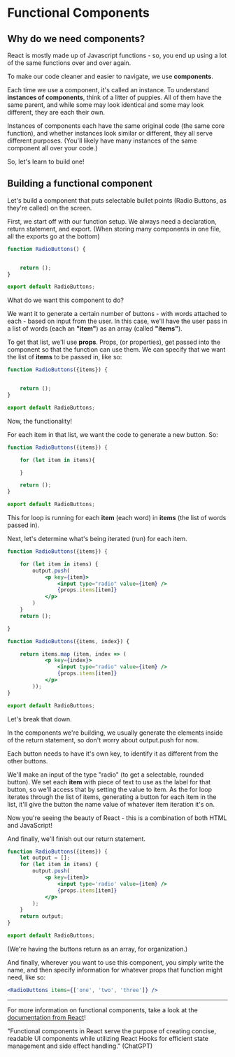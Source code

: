 # Functional Components

## Why do we need components?

React is mostly made up of Javascript functions - so, you end up using a lot of the same functions over and over again.

To make our code cleaner and easier to navigate, we use **components**.

Each time we use a component, it's called an instance. To understand **instances of components**, think of a litter of puppies. All of them have the same parent, and while some may look identical and some may look different, they are each their own.

Instances of components each have the same original code (the same core function), and whether instances look similar or different, they all serve different purposes. (You'll likely have many instances of the same component all over your code.)

So, let's learn to build one!

## Building a functional component

Let's build a component that puts selectable bullet points (Radio Buttons, as they're called) on the screen.

First, we start off with our function setup. We always need a declaration, return statement, and export. (When storing many components in one file, all the exports go at the bottom)

```jsx
function RadioButtons() {


    return ();
}

export default RadioButtons;
```

What do we want this component to do?

We want it to generate a certain number of buttons - with words attached to each - based on input from the user. In this case, we'll have the user pass in a list of words (each an **"item"**) as an array (called **"items"**).

To get that list, we'll use **props**. Props, (or properties), get passed into the component so that the function can use them. We can specify that we want the list of **items** to be passed in, like so:

```jsx
function RadioButtons({items}) {


    return ();
}

export default RadioButtons;
```

Now, the functionality!

For each item in that list, we want the code to generate a new button. So:

```jsx
function RadioButtons({items}) {

    for (let item in items){

    }

    return ();
}

export default RadioButtons;
```

This for loop is running for each **item** (each word) in **items** (the list of words passed in).

Next, let's determine what's being iterated (run) for each item.

```jsx
function RadioButtons({items}) {

    for (let item in items) {
        output.push(
            <p key={item}>
                <input type="radio" value={item} />
                {props.items[item]}
            </p>
        )
    }
    return ();

}

function RadioButtons({items, index}) {

    return items.map (item, index => (
            <p key={index}>
                <input type="radio" value={item} />
                {props.items[item]}
            </p>
        ));
}

export default RadioButtons;
```

Let's break that down.

In the components we're building, we usually generate the elements inside of the return statement, so don't worry about output.push for now.

Each button needs to have it's own key, to identify it as different from the other buttons.

We'll make an input of the type "radio" (to get a selectable, rounded button). We set each **item** with piece of text to use as the label for that button, so we'll access that by setting the value to item. As the for loop iterates through the list of items, generating a button for each item in the list, it'll give the button the name value of whatever item iteration it's on.

Now you're seeing the beauty of React - this is a combination of both HTML and JavaScript!

And finally, we'll finish out our return statement.

```jsx
function RadioButtons({items}) {
    let output = [];
    for (let item in items) {
        output.push(
            <p key={item}>
                <input type='radio' value={item} />
                {props.items[item]}
            </p>
        );
    }
    return output;
}

export default RadioButtons;
```

(We're having the buttons return as an array, for organization.)

And finally, wherever you want to use this component, you simply write the name, and then specify information for whatever props that function might need, like so:

```jsx
<RadioButtons items={['one', 'two', 'three']} />
```

---

For more information on functional components, take a look at the [documentation from React](https://legacy.reactjs.org/docs/components-and-props.html)!

"Functional components in React serve the purpose of creating concise, readable UI components while utilizing React Hooks for efficient state management and side effect handling." (ChatGPT)
